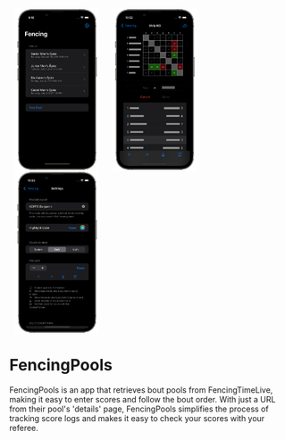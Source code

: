 <a><img src="Images/MainScreen.png" align="center" height="30%" width="30%" hspace="10"></a>
<a><img src="Images/BoutTableCensored.png" align="center" height="30%" width="30%" hspace="10"></a>
<a><img src="Images/Settings.png" align="center" height="30%" width="30%" hspace="10"></a>

# FencingPools
FencingPools is an app that retrieves bout pools from FencingTimeLive, making it easy to enter scores and follow the bout order. With just a URL from their pool's 'details' page, FencingPools simplifies the process of tracking score logs and makes it easy to check your scores with your referee.
